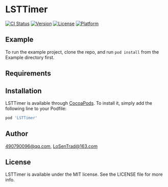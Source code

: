 # LSTTimer

[![CI Status](https://img.shields.io/travis/490790096@qq.com/LSTTimer.svg?style=flat)](https://travis-ci.org/490790096@qq.com/LSTTimer)
[![Version](https://img.shields.io/cocoapods/v/LSTTimer.svg?style=flat)](https://cocoapods.org/pods/LSTTimer)
[![License](https://img.shields.io/cocoapods/l/LSTTimer.svg?style=flat)](https://cocoapods.org/pods/LSTTimer)
[![Platform](https://img.shields.io/cocoapods/p/LSTTimer.svg?style=flat)](https://cocoapods.org/pods/LSTTimer)

## Example

To run the example project, clone the repo, and run `pod install` from the Example directory first.

## Requirements

## Installation

LSTTimer is available through [CocoaPods](https://cocoapods.org). To install
it, simply add the following line to your Podfile:

```ruby
pod 'LSTTimer'
```

## Author

490790096@qq.com, LoSenTrad@163.com

## License

LSTTimer is available under the MIT license. See the LICENSE file for more info.
